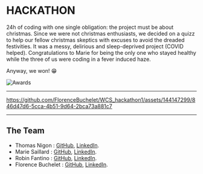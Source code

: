 # HACKATHON

24h of coding with one single obligation: the project must be about christmas.
Since we were not christmas enthusiasts, we decided on a quizz to help our fellow christmas skeptics with excuses to avoid the dreaded festivities.
It was a messy, delirious and sleep-deprived project (COVID helped). Congratulations to Marie for being the only one who stayed healthy while the three of us were coding in a fever induced haze. 

Anyway, we won! 😁

![Awards](https://github.com/FlorenceBuchelet/WCS_hackathon1/assets/144147299/f9dbabbc-ef97-417e-98b0-3ead0dd8e151)

---

https://github.com/FlorenceBuchelet/WCS_hackathon1/assets/144147299/846d47d6-5cca-4b51-9d64-2bca73a881c7

---

## The Team

- Thomas Nigon : [GitHub](https://github.com/Thomas-Nigon), [LinkedIn](https://www.linkedin.com/in/thomas-nigon/).
- Marie Saillard : [GitHub](https://github.com/Marie-Sail), [LinkedIn](https://www.linkedin.com/in/marie-saillard-014276106/).
- Robin Fantino : [GitHub](https://github.com/NemoOnTheNet), [LinkedIn](https://www.linkedin.com/in/robin-fantino-b351b625b/).
- Florence Buchelet : [GitHub](https://github.com/FlorenceBuchelet), [LinkedIn](https://www.linkedin.com/in/florence-buchelet-928a7a228/).
